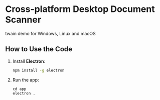 # Cross-platform Desktop Document Scanner 

 twain demo for Windows, Linux and macOS

## How to Use the Code

1. Install **Electron**:

    ```bash
    npm install -g electron
    ```
2. Run the app:

    ```
    cd app
    electron .
    ```
